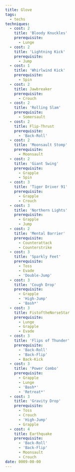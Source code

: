 ```yaml
---
title: Glove
tags:
  - techs
techniques:
  - cost: 2
    title: 'Bloody Knuckles'
    prerequisite:
      - Lunge
  - cost: 2
    title: 'Lightning Kick'
    prerequisite:
      - Jump
  - cost: 1
    title: 'Whirlwind Kick'
    prerequisite:
      - Spin
  - cost: 2
    title: Jawbreaker
    prerequisite:
      - Crouch
  - cost: 2
    title: 'Rolling Slam'
    prerequisite:
      - Somersault
  - cost: 2
    title: Flip-Thrust
    prerequisite:
      - 'Back-Roll'
  - cost: 2
    title: 'Moonsault Stomp'
    prerequisite:
      - Moonsault
  - cost: 2
    title: 'Giant Swing'
    prerequisite:
      - Grapple
      - Spin
  - cost: 3
    title: 'Tiger Driver 91'
    prerequisite:
      - Grapple
      - Crouch
  - cost: 3
    title: 'Northern Lights'
    prerequisite:
      - Grapple
      - Jump
  - cost: 2
    title: 'Mental Barrier'
    prerequisite:
      - Counterattack
      - Counterstrike
  - cost: 3
    title: 'Sparkly Feet'
    prerequisite:
      - Toss
      - Evade
      - 'Double-Jump'
  - cost: 3
    title: 'Cough Drop'
    prerequisite:
      - Grapple
      - 'High-Jump'
      - 'Bash*'
  - cost: 3
    title: FistoftheNorseStar
    prerequisite:
      - Lunge
      - Grapple
      - Evade
  - cost: 3
    title: 'Flips of Thunder'
    prerequisite:
      - 'Back-Roll'
      - 'Back-Flip'
      - Back-Kick
  - cost: 3
    title: 'Power Combo'
    prerequisite:
      - Grapple
      - Lunge
      - 'Bash*'
      - 'Retreat*'
  - cost: 3
    title: 'Gravity Drop'
    prerequisite:
      - Toss
      - Crouch
      - 'High-Jump'
      - Grapple
  - cost: 4
    title: Earthquake
    prerequisite:
      - 'Back-Roll'
      - 'Back-Flip'
      - Moonsault
      - Crouch
date: 0009-00-00
---
```

